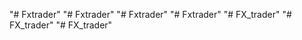 "# Fxtrader" 
"# Fxtrader" 
"# Fxtrader" 
"# Fxtrader" 
"# FX_trader" 
"# FX_trader" 
"# FX_trader" 
